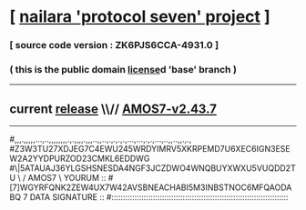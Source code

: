 
# [ [nailara 'protocol seven' project](http://nailara.network/) ]

### [ source code version : ZK6PJS6CCA-4931.0 ]

### ( this is the public domain [license](../license)d 'base' branch )
---
## current [release](https://github.com/nailara-technologies/protocol-7/releases) \\\\// [AMOS7-v2.43.7](https://github.com/nailara-technologies/protocol-7/releases/tag/AMOS7-v2.43.7)
---

#,,,.,,,,,...,..,,,,,,,,.,.,,,,.,,,..,,..,.,.,.,.,...,...,.,.,...,..,,..,,.,.,
#Z3W3TU27XDJEG7C4EWU245WRDYIMRV5XKRPEMD7U6XEC6IGN3ESEW2A2YYDPURZOD23CMKL6EDDWG
#\\\|5ATAUAJ36YLGSHSNESDA4NGF3JCZDWO4WNQBUYXWXU5VUQDD2TU \ / AMOS7 \ YOURUM ::
#\[7]WGYRFQNK2ZEW4UX7W42AVSBNEACHABI5M3INBSTNOC6MFQAODABQ 7  DATA SIGNATURE ::
#:::::::::::::::::::::::::::::::::::::::::::::::::::::::::::::::::::::::::::::
